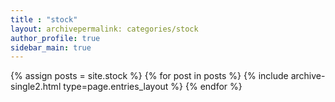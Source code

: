 ```yaml
---
title : "stock"
layout: archivepermalink: categories/stock
author_profile: true
sidebar_main: true
---
```


{% assign posts = site.stock %}
{% for post in posts %} {% include archive-single2.html type=page.entries_layout %} {% endfor %}
